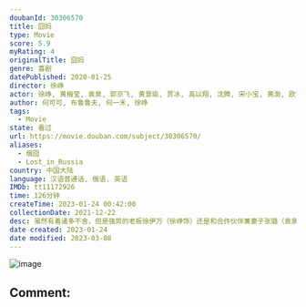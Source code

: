 ```yaml
---
doubanId: 30306570
title: 囧妈
type: Movie
score: 5.9
myRating: 4
originalTitle: 囧妈
genre: 喜剧
datePublished: 2020-01-25
director: 徐峥
actor: 徐峥, 黄梅莹, 袁泉, 郭京飞, 黄景瑜, 贾冰, 高以翔, 沈腾, 宋小宝, 黄渤, 欧丽娅, 陈奇, 吴云芳, 张建亚, 吴竞, 张芝华, 唐群, 徐玉兰, 徐幸, 陆燕芳, 张翠翠, 脑门额尔德尼, 朱莉娜, 刘泽星, 薛晴, 韩昊霖, 郑颖娴, 弗索夫·谢尔盖, 杨峥, 陶桃, 崔大笨, 潘启言, 张勤, 黄梓凌, 杜凡昕之, 李顺怡, 阎虹宇, 刘子瑞, 谢尔比纳·甘纳, 斯莫林·伊凡, 张岩, 邵巨宝, 谢莱珍, 王斌
author: 何可可, 布鲁鲁夫, 何一禾, 徐峥
tags:
  - Movie
state: 看过
url: https://movie.douban.com/subject/30306570/
aliases:
  - 俄囧
  - Lost_in_Russia
country: 中国大陆
language: 汉语普通话, 俄语, 英语
IMDb: tt11172926
time: 126分钟
createTime: 2023-01-24 00:42:00
collectionDate: 2021-12-22
desc: 虽然有着诸多不舍，但是强势的老板徐伊万（徐峥饰）还是和合作伙伴兼妻子张璐（袁泉饰）结束了失败的婚姻。由于某种心理作祟，他试图阻挠前妻在海外重新创业。为了第一时间赶去美国，他回到母亲卢小花（黄梅莹...
date created: 2023-01-24
date modified: 2023-03-08
---
```


![image](p2581835383.jpg)

Comment:
---
